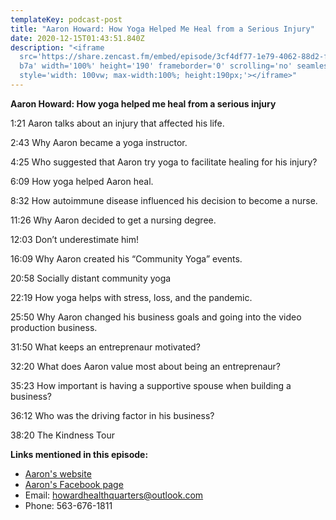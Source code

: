 ```yaml
---
templateKey: podcast-post
title: "Aaron Howard: How Yoga Helped Me Heal from a Serious Injury"
date: 2020-12-15T01:43:51.840Z
description: "<iframe
  src='https://share.zencast.fm/embed/episode/3cf4df77-1e79-4062-88d2-f2da82762\
  b7a' width='100%' height='190' frameborder='0' scrolling='no' seamless='true'
  style='width: 100vw; max-width:100%; height:190px;'></iframe>"
---
```

**Aaron Howard: How yoga helped me heal from a serious injury** 

1:21 	Aaron talks about an injury that affected his life.

2:43 	Why Aaron became a yoga instructor.

4:25 	Who suggested that Aaron try yoga to facilitate healing for his injury?

6:09 	How yoga helped Aaron heal.

8:32 	How autoimmune disease influenced his decision to become a nurse.

11:26 	Why Aaron decided to get a nursing degree.

12:03 	Don’t underestimate him!

16:09	Why Aaron created his “Community Yoga” events.

20:58	Socially distant community yoga



22:19	How yoga helps with stress, loss, and the pandemic.

25:50	Why Aaron changed his business goals and going into the
           video production business.

31:50	What keeps an entreprenaur motivated?

32:20	What does Aaron value most about being an entreprenaur?

35:23	How important is having a supportive spouse when building a business?

36:12	Who was the driving factor in his business?

38:20	The Kindness Tour

**Links mentioned in this episode:**

* [Aaron's website](https://howardhealthquarters.com)
* [Aaron's Facebook page](https://www.facebook.com/HowardHealthQuarters)
* Email:  howardhealthquarters@outlook.com
* Phone: 563-676-1811